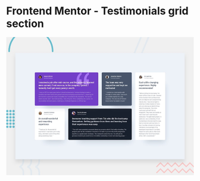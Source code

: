 # Frontend Mentor - Testimonials grid section

![Design preview for the Testimonials grid section coding challenge](./design/desktop-preview.jpg)
